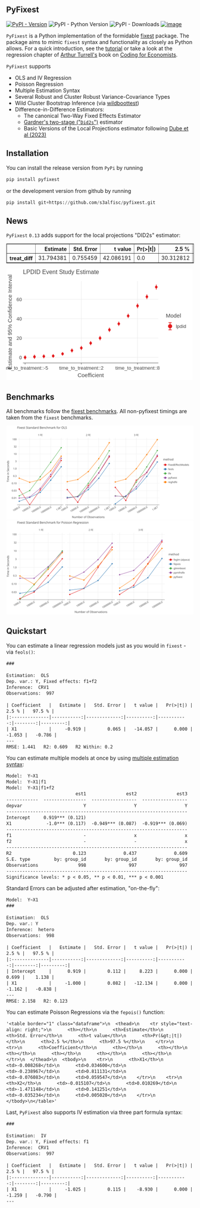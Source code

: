 ## PyFixest

[![PyPI - Version](https://img.shields.io/pypi/v/pyfixest.svg)](https://pypi.org/project/pyfixest/)
![PyPI - Python Version](https://img.shields.io/pypi/pyversions/pyfixest.svg)
![PyPI - Downloads](https://img.shields.io/pypi/dm/pyfixest)
[![image](https://codecov.io/gh/s3alfisc/pyfixest/branch/master/graph/badge.svg)](https://codecov.io/gh/s3alfisc/pyfixest)

`PyFixest` is a Python implementation of the formidable [fixest](https://github.com/lrberge/fixest) package. The package aims to mimic `fixest` syntax and functionality as closely as Python allows. For a quick introduction, see the [tutorial](https://s3alfisc.github.io/pyfixest/tutorial/) or take a look at the regression chapter of [Arthur Turrell's](https://github.com/aeturrell) book on [Coding for Economists](https://aeturrell.github.io/coding-for-economists/econmt-regression.html#imports).

`PyFixest` supports

- OLS and IV Regression
- Poisson Regression
- Multiple Estimation Syntax
- Several Robust and Cluster Robust Variance-Covariance Types
- Wild Cluster Bootstrap Inference (via [wildboottest](https://github.com/s3alfisc/wildboottest))
- Difference-in-Difference Estimators:
  - The canonical Two-Way Fixed Effects Estimator
  - [Gardner's two-stage ("`Did2s`")](https://jrgcmu.github.io/2sdd_current.pdf) estimator
  - Basic Versions of the Local Projections estimator following [Dube et al (2023)](https://www.nber.org/papers/w31184)

## Installation

You can install the release version from `PyPi` by running

```py
pip install pyfixest
```
or the development version from github by running
```py
pip install git+https://github.com/s3alfisc/pyfixest.git
```

## News

`PyFixest` `0.13` adds support for the local projections "DID2s" estimator:




<div>
<style scoped>
    .dataframe tbody tr th:only-of-type {
        vertical-align: middle;
    }

    .dataframe tbody tr th {
        vertical-align: top;
    }

    .dataframe thead th {
        text-align: right;
    }
</style>
<table border="1" class="dataframe">
  <thead>
    <tr style="text-align: right;">
      <th></th>
      <th>Estimate</th>
      <th>Std. Error</th>
      <th>t value</th>
      <th>Pr(&gt;|t|)</th>
      <th>2.5 %</th>
      <th>97.5 %</th>
      <th>N</th>
    </tr>
  </thead>
  <tbody>
    <tr>
      <th>treat_diff</th>
      <td>31.794381</td>
      <td>0.755459</td>
      <td>42.086191</td>
      <td>0.0</td>
      <td>30.312812</td>
      <td>33.27595</td>
      <td>28709.0</td>
    </tr>
  </tbody>
</table>
</div>






<svg xmlns="http://www.w3.org/2000/svg" xmlns:xlink="http://www.w3.org/1999/xlink" class="plt-container" width="500.0" height="300.0">
  <style type="text/css">
  .plt-container {
   font-family: Lucida Grande, sans-serif;
   user-select: none;
   -webkit-user-select: none;
   -moz-user-select: none;
   -ms-user-select: none;
}
text {
   text-rendering: optimizeLegibility;
}
#peQKOGG .plot-title {
   fill: #474747;
   font-family: Lucida Grande, sans-serif;
   font-size: 16.0px;
   font-weight: normal;
   font-style: normal;   
}
#peQKOGG .plot-subtitle {
   fill: #474747;
   font-family: Lucida Grande, sans-serif;
   font-size: 15.0px;
   font-weight: normal;
   font-style: normal;   
}
#peQKOGG .plot-caption {
   fill: #474747;
   font-family: Lucida Grande, sans-serif;
   font-size: 13.0px;
   font-weight: normal;
   font-style: normal;   
}
#peQKOGG .legend-title {
   fill: #474747;
   font-family: Lucida Grande, sans-serif;
   font-size: 15.0px;
   font-weight: normal;
   font-style: normal;   
}
#peQKOGG .legend-item {
   fill: #474747;
   font-family: Lucida Grande, sans-serif;
   font-size: 13.0px;
   font-weight: normal;
   font-style: normal;   
}
#peQKOGG .axis-title-x {
   fill: #474747;
   font-family: Lucida Grande, sans-serif;
   font-size: 15.0px;
   font-weight: normal;
   font-style: normal;   
}
#peQKOGG .axis-text-x {
   fill: #474747;
   font-family: Lucida Grande, sans-serif;
   font-size: 13.0px;
   font-weight: normal;
   font-style: normal;   
}
#dMP4Xhp .axis-tooltip-text-x {
   fill: #ffffff;
   font-family: Lucida Grande, sans-serif;
   font-size: 13.0px;
   font-weight: normal;
   font-style: normal;   
}
#peQKOGG .axis-title-y {
   fill: #474747;
   font-family: Lucida Grande, sans-serif;
   font-size: 15.0px;
   font-weight: normal;
   font-style: normal;   
}
#peQKOGG .axis-text-y {
   fill: #474747;
   font-family: Lucida Grande, sans-serif;
   font-size: 13.0px;
   font-weight: normal;
   font-style: normal;   
}
#dMP4Xhp .axis-tooltip-text-y {
   fill: #ffffff;
   font-family: Lucida Grande, sans-serif;
   font-size: 13.0px;
   font-weight: normal;
   font-style: normal;   
}
#peQKOGG .facet-strip-text-x {
   fill: #474747;
   font-family: Lucida Grande, sans-serif;
   font-size: 13.0px;
   font-weight: normal;
   font-style: normal;   
}
#peQKOGG .facet-strip-text-y {
   fill: #474747;
   font-family: Lucida Grande, sans-serif;
   font-size: 13.0px;
   font-weight: normal;
   font-style: normal;   
}
#dMP4Xhp .tooltip-text {
   fill: #474747;
   font-family: Lucida Grande, sans-serif;
   font-size: 13.0px;
   font-weight: normal;
   font-style: normal;   
}
#dMP4Xhp .tooltip-title {
   fill: #474747;
   font-family: Lucida Grande, sans-serif;
   font-size: 13.0px;
   font-weight: bold;
   font-style: normal;   
}
#dMP4Xhp .tooltip-label {
   fill: #474747;
   font-family: Lucida Grande, sans-serif;
   font-size: 13.0px;
   font-weight: bold;
   font-style: normal;   
}

  </style>
  <g id="peQKOGG">
    <path fill-rule="evenodd" fill="rgb(255,255,255)" fill-opacity="1.0" d="M0.0 0.0 L0.0 300.0 L500.0 300.0 L500.0 0.0 Z">
    </path>
    <g transform="translate(23.0 34.0 ) ">
      <g transform="translate(21.961210910936405 0.0 ) ">
        <line x1="156.7923229319766" y1="220.0" x2="156.7923229319766" y2="-2.842170943040401E-14" stroke="rgb(233,233,233)" stroke-opacity="1.0" stroke-width="1.0" fill="none">
        </line>
        <line x1="307.9174534688215" y1="220.0" x2="307.9174534688215" y2="-2.842170943040401E-14" stroke="rgb(233,233,233)" stroke-opacity="1.0" stroke-width="1.0" fill="none">
        </line>
      </g>
      <g transform="translate(21.961210910936405 220.0 ) ">
        <g transform="translate(5.667192395131685 0.0 ) ">
          <line stroke-width="1.0" stroke="rgb(71,71,71)" stroke-opacity="1.0" x2="0.0" y2="4.0">
          </line>
          <g transform="translate(0.0 13.5 ) ">
            <text class="axis-text-x" text-anchor="middle" dy="0.35em">
              <tspan>time_to_treatment::-5</tspan>
            </text>
          </g>
        </g>
        <g transform="translate(156.7923229319766 0.0 ) ">
          <line stroke-width="1.0" stroke="rgb(71,71,71)" stroke-opacity="1.0" x2="0.0" y2="4.0">
          </line>
          <g transform="translate(0.0 13.5 ) ">
            <text class="axis-text-x" text-anchor="middle" dy="0.35em">
              <tspan>time_to_treatment::2</tspan>
            </text>
          </g>
        </g>
        <g transform="translate(307.9174534688215 0.0 ) ">
          <line stroke-width="1.0" stroke="rgb(71,71,71)" stroke-opacity="1.0" x2="0.0" y2="4.0">
          </line>
          <g transform="translate(0.0 13.5 ) ">
            <text class="axis-text-x" text-anchor="middle" dy="0.35em">
              <tspan>time_to_treatment::8</tspan>
            </text>
          </g>
        </g>
        <line x1="0.0" y1="0.0" x2="363.95968937623485" y2="0.0" stroke-width="1.0" stroke="rgb(71,71,71)" stroke-opacity="1.0">
        </line>
      </g>
      <g transform="translate(21.961210910936405 0.0 ) ">
        <line x1="0.0" y1="205.05339139443123" x2="363.95968937623485" y2="205.05339139443123" stroke="rgb(233,233,233)" stroke-opacity="1.0" stroke-width="1.0" fill="none">
        </line>
        <line x1="0.0" y1="153.0222511621569" x2="363.95968937623485" y2="153.0222511621569" stroke="rgb(233,233,233)" stroke-opacity="1.0" stroke-width="1.0" fill="none">
        </line>
        <line x1="0.0" y1="100.99111092988254" x2="363.95968937623485" y2="100.99111092988254" stroke="rgb(233,233,233)" stroke-opacity="1.0" stroke-width="1.0" fill="none">
        </line>
        <line x1="0.0" y1="48.959970697608185" x2="363.95968937623485" y2="48.959970697608185" stroke="rgb(233,233,233)" stroke-opacity="1.0" stroke-width="1.0" fill="none">
        </line>
      </g>
      <g transform="translate(21.961210910936405 0.0 ) ">
        <g transform="translate(0.0 205.05339139443123 ) ">
          <g transform="translate(-3.0 0.0 ) ">
            <text class="axis-text-y" text-anchor="end" dy="0.35em">
              <tspan>0</tspan>
            </text>
          </g>
        </g>
        <g transform="translate(0.0 153.0222511621569 ) ">
          <g transform="translate(-3.0 0.0 ) ">
            <text class="axis-text-y" text-anchor="end" dy="0.35em">
              <tspan>20</tspan>
            </text>
          </g>
        </g>
        <g transform="translate(0.0 100.99111092988254 ) ">
          <g transform="translate(-3.0 0.0 ) ">
            <text class="axis-text-y" text-anchor="end" dy="0.35em">
              <tspan>40</tspan>
            </text>
          </g>
        </g>
        <g transform="translate(0.0 48.959970697608185 ) ">
          <g transform="translate(-3.0 0.0 ) ">
            <text class="axis-text-y" text-anchor="end" dy="0.35em">
              <tspan>60</tspan>
            </text>
          </g>
        </g>
      </g>
      <g transform="translate(21.961210910936405 0.0 ) " clip-path="url(#ctiPkEn)" clip-bounds-jfx="[rect (0.0, 0.0), (363.95968937623485, 220.0)]">
        <defs>
          <clipPath id="ctiPkEn">
            <rect x="0.0" y="0.0" width="363.95968937623485" height="220.0">
            </rect>
          </clipPath>
        </defs>
        <g>
          <g >
            <circle fill="#e41a1c" stroke="#e41a1c" stroke-opacity="0.0" stroke-width="0.0" cx="5.667192395131685" cy="205.16412910374248" r="3.3000000000000003" />
            <circle fill="#e41a1c" stroke="#e41a1c" stroke-opacity="0.0" stroke-width="0.0" cx="30.854714151272507" cy="203.3875252637302" r="3.3000000000000003" />
            <circle fill="#e41a1c" stroke="#e41a1c" stroke-opacity="0.0" stroke-width="0.0" cx="56.04223590741333" cy="202.24414877876814" r="3.3000000000000003" />
            <circle fill="#e41a1c" stroke="#e41a1c" stroke-opacity="0.0" stroke-width="0.0" cx="81.22975766355414" cy="201.25863045471667" r="3.3000000000000003" />
            <circle fill="#e41a1c" stroke="#e41a1c" stroke-opacity="0.0" stroke-width="0.0" cx="106.41727941969496" cy="195.58332470893762" r="3.3000000000000003" />
            <circle fill="#e41a1c" stroke="#e41a1c" stroke-opacity="0.0" stroke-width="0.0" cx="131.6048011758358" cy="186.54987013569072" r="3.3000000000000003" />
            <circle fill="#e41a1c" stroke="#e41a1c" stroke-opacity="0.0" stroke-width="0.0" cx="156.7923229319766" cy="179.6887028637255" r="3.3000000000000003" />
            <circle fill="#e41a1c" stroke="#e41a1c" stroke-opacity="0.0" stroke-width="0.0" cx="181.97984468811742" cy="166.85391037734996" r="3.3000000000000003" />
            <circle fill="#e41a1c" stroke="#e41a1c" stroke-opacity="0.0" stroke-width="0.0" cx="207.16736644425825" cy="153.3382809069135" r="3.3000000000000003" />
            <circle fill="#e41a1c" stroke="#e41a1c" stroke-opacity="0.0" stroke-width="0.0" cx="232.35488820039907" cy="130.90803021258316" r="3.3000000000000003" />
            <circle fill="#e41a1c" stroke="#e41a1c" stroke-opacity="0.0" stroke-width="0.0" cx="257.5424099565399" cy="114.74188814271155" r="3.3000000000000003" />
            <circle fill="#e41a1c" stroke="#e41a1c" stroke-opacity="0.0" stroke-width="0.0" cx="282.7299317126807" cy="93.51143580325065" r="3.3000000000000003" />
            <circle fill="#e41a1c" stroke="#e41a1c" stroke-opacity="0.0" stroke-width="0.0" cx="307.9174534688215" cy="66.61911430320365" r="3.3000000000000003" />
            <circle fill="#e41a1c" stroke="#e41a1c" stroke-opacity="0.0" stroke-width="0.0" cx="333.10497522496235" cy="42.10699515906421" r="3.3000000000000003" />
            <circle fill="#e41a1c" stroke="#e41a1c" stroke-opacity="0.0" stroke-width="0.0" cx="358.29249698110317" cy="16.087129215735388" r="3.3000000000000003" />
          </g>
        </g>
      </g>
      <g transform="translate(21.961210910936405 0.0 ) " clip-path="url(#c0yluou)" clip-bounds-jfx="[rect (0.0, 0.0), (363.95968937623485, 220.0)]">
        <defs>
          <clipPath id="c0yluou">
            <rect x="0.0" y="0.0" width="363.95968937623485" height="220.0">
            </rect>
          </clipPath>
        </defs>
        <g>
          <line x1="5.037504351228164" y1="210.0" x2="6.296880439035205" y2="210.0" stroke="rgb(228,26,28)" stroke-opacity="1.0" fill="rgb(17,142,216)" fill-opacity="1.0" stroke-width="1.6500000000000001">
          </line>
          <line x1="5.037504351228164" y1="200.32825820748496" x2="6.296880439035205" y2="200.32825820748496" stroke="rgb(228,26,28)" stroke-opacity="1.0" fill="rgb(17,142,216)" fill-opacity="1.0" stroke-width="1.6500000000000001">
          </line>
          <line x1="5.667192395131685" y1="210.0" x2="5.667192395131685" y2="200.32825820748496" stroke="rgb(228,26,28)" stroke-opacity="1.0" fill="rgb(17,142,216)" fill-opacity="1.0" stroke-width="1.6500000000000001">
          </line>
        </g>
        <g>
          <line x1="30.225026107368986" y1="208.2771605939079" x2="31.484402195176024" y2="208.2771605939079" stroke="rgb(228,26,28)" stroke-opacity="1.0" fill="rgb(17,142,216)" fill-opacity="1.0" stroke-width="1.6500000000000001">
          </line>
          <line x1="30.225026107368986" y1="198.4978899335525" x2="31.484402195176024" y2="198.4978899335525" stroke="rgb(228,26,28)" stroke-opacity="1.0" fill="rgb(17,142,216)" fill-opacity="1.0" stroke-width="1.6500000000000001">
          </line>
          <line x1="30.854714151272507" y1="208.2771605939079" x2="30.854714151272507" y2="198.4978899335525" stroke="rgb(228,26,28)" stroke-opacity="1.0" fill="rgb(17,142,216)" fill-opacity="1.0" stroke-width="1.6500000000000001">
          </line>
        </g>
        <g>
          <line x1="55.41254786350981" y1="206.81688528960768" x2="56.67192395131685" y2="206.81688528960768" stroke="rgb(228,26,28)" stroke-opacity="1.0" fill="rgb(17,142,216)" fill-opacity="1.0" stroke-width="1.6500000000000001">
          </line>
          <line x1="55.41254786350981" y1="197.6714122679286" x2="56.67192395131685" y2="197.6714122679286" stroke="rgb(228,26,28)" stroke-opacity="1.0" fill="rgb(17,142,216)" fill-opacity="1.0" stroke-width="1.6500000000000001">
          </line>
          <line x1="56.04223590741333" y1="206.81688528960768" x2="56.04223590741333" y2="197.6714122679286" stroke="rgb(228,26,28)" stroke-opacity="1.0" fill="rgb(17,142,216)" fill-opacity="1.0" stroke-width="1.6500000000000001">
          </line>
        </g>
        <g>
          <line x1="80.60006961965063" y1="205.47303028859116" x2="81.85944570745767" y2="205.47303028859116" stroke="rgb(228,26,28)" stroke-opacity="1.0" fill="rgb(17,142,216)" fill-opacity="1.0" stroke-width="1.6500000000000001">
          </line>
          <line x1="80.60006961965063" y1="197.0442306208422" x2="81.85944570745767" y2="197.0442306208422" stroke="rgb(228,26,28)" stroke-opacity="1.0" fill="rgb(17,142,216)" fill-opacity="1.0" stroke-width="1.6500000000000001">
          </line>
          <line x1="81.22975766355414" y1="205.47303028859116" x2="81.22975766355414" y2="197.0442306208422" stroke="rgb(228,26,28)" stroke-opacity="1.0" fill="rgb(17,142,216)" fill-opacity="1.0" stroke-width="1.6500000000000001">
          </line>
        </g>
        <g>
          <line x1="105.78759137579145" y1="199.63686988856244" x2="107.04696746359849" y2="199.63686988856244" stroke="rgb(228,26,28)" stroke-opacity="1.0" fill="rgb(17,142,216)" fill-opacity="1.0" stroke-width="1.6500000000000001">
          </line>
          <line x1="105.78759137579145" y1="191.5297795293128" x2="107.04696746359849" y2="191.5297795293128" stroke="rgb(228,26,28)" stroke-opacity="1.0" fill="rgb(17,142,216)" fill-opacity="1.0" stroke-width="1.6500000000000001">
          </line>
          <line x1="106.41727941969496" y1="199.63686988856244" x2="106.41727941969496" y2="191.5297795293128" stroke="rgb(228,26,28)" stroke-opacity="1.0" fill="rgb(17,142,216)" fill-opacity="1.0" stroke-width="1.6500000000000001">
          </line>
        </g>
        <g>
          <line x1="130.97511313193226" y1="191.1869928829804" x2="132.2344892197393" y2="191.1869928829804" stroke="rgb(228,26,28)" stroke-opacity="1.0" fill="rgb(17,142,216)" fill-opacity="1.0" stroke-width="1.6500000000000001">
          </line>
          <line x1="130.97511313193226" y1="181.91274738840104" x2="132.2344892197393" y2="181.91274738840104" stroke="rgb(228,26,28)" stroke-opacity="1.0" fill="rgb(17,142,216)" fill-opacity="1.0" stroke-width="1.6500000000000001">
          </line>
          <line x1="131.6048011758358" y1="191.1869928829804" x2="131.6048011758358" y2="181.91274738840104" stroke="rgb(228,26,28)" stroke-opacity="1.0" fill="rgb(17,142,216)" fill-opacity="1.0" stroke-width="1.6500000000000001">
          </line>
        </g>
        <g>
          <line x1="156.1626348880731" y1="184.5707774624443" x2="157.4220109758801" y2="184.5707774624443" stroke="rgb(228,26,28)" stroke-opacity="1.0" fill="rgb(17,142,216)" fill-opacity="1.0" stroke-width="1.6500000000000001">
          </line>
          <line x1="156.1626348880731" y1="174.80662826500665" x2="157.4220109758801" y2="174.80662826500665" stroke="rgb(228,26,28)" stroke-opacity="1.0" fill="rgb(17,142,216)" fill-opacity="1.0" stroke-width="1.6500000000000001">
          </line>
          <line x1="156.7923229319766" y1="184.5707774624443" x2="156.7923229319766" y2="174.80662826500665" stroke="rgb(228,26,28)" stroke-opacity="1.0" fill="rgb(17,142,216)" fill-opacity="1.0" stroke-width="1.6500000000000001">
          </line>
        </g>
        <g>
          <line x1="181.3501566442139" y1="171.7999898785958" x2="182.60953273202094" y2="171.7999898785958" stroke="rgb(228,26,28)" stroke-opacity="1.0" fill="rgb(17,142,216)" fill-opacity="1.0" stroke-width="1.6500000000000001">
          </line>
          <line x1="181.3501566442139" y1="161.90783087610416" x2="182.60953273202094" y2="161.90783087610416" stroke="rgb(228,26,28)" stroke-opacity="1.0" fill="rgb(17,142,216)" fill-opacity="1.0" stroke-width="1.6500000000000001">
          </line>
          <line x1="181.97984468811742" y1="171.7999898785958" x2="181.97984468811742" y2="161.90783087610416" stroke="rgb(228,26,28)" stroke-opacity="1.0" fill="rgb(17,142,216)" fill-opacity="1.0" stroke-width="1.6500000000000001">
          </line>
        </g>
        <g>
          <line x1="206.5376784003547" y1="158.50439591461702" x2="207.7970544881618" y2="158.50439591461702" stroke="rgb(228,26,28)" stroke-opacity="1.0" fill="rgb(17,142,216)" fill-opacity="1.0" stroke-width="1.6500000000000001">
          </line>
          <line x1="206.5376784003547" y1="148.17216589920997" x2="207.7970544881618" y2="148.17216589920997" stroke="rgb(228,26,28)" stroke-opacity="1.0" fill="rgb(17,142,216)" fill-opacity="1.0" stroke-width="1.6500000000000001">
          </line>
          <line x1="207.16736644425825" y1="158.50439591461702" x2="207.16736644425825" y2="148.17216589920997" stroke="rgb(228,26,28)" stroke-opacity="1.0" fill="rgb(17,142,216)" fill-opacity="1.0" stroke-width="1.6500000000000001">
          </line>
        </g>
        <g>
          <line x1="231.72520015649553" y1="136.08029080040563" x2="232.9845762443026" y2="136.08029080040563" stroke="rgb(228,26,28)" stroke-opacity="1.0" fill="rgb(17,142,216)" fill-opacity="1.0" stroke-width="1.6500000000000001">
          </line>
          <line x1="231.72520015649553" y1="125.7357696247607" x2="232.9845762443026" y2="125.7357696247607" stroke="rgb(228,26,28)" stroke-opacity="1.0" fill="rgb(17,142,216)" fill-opacity="1.0" stroke-width="1.6500000000000001">
          </line>
          <line x1="232.35488820039907" y1="136.08029080040563" x2="232.35488820039907" y2="125.7357696247607" stroke="rgb(228,26,28)" stroke-opacity="1.0" fill="rgb(17,142,216)" fill-opacity="1.0" stroke-width="1.6500000000000001">
          </line>
        </g>
        <g>
          <line x1="256.91272191263636" y1="119.94976528431263" x2="258.17209800044344" y2="119.94976528431263" stroke="rgb(228,26,28)" stroke-opacity="1.0" fill="rgb(17,142,216)" fill-opacity="1.0" stroke-width="1.6500000000000001">
          </line>
          <line x1="256.91272191263636" y1="109.53401100111044" x2="258.17209800044344" y2="109.53401100111044" stroke="rgb(228,26,28)" stroke-opacity="1.0" fill="rgb(17,142,216)" fill-opacity="1.0" stroke-width="1.6500000000000001">
          </line>
          <line x1="257.5424099565399" y1="119.94976528431263" x2="257.5424099565399" y2="109.53401100111044" stroke="rgb(228,26,28)" stroke-opacity="1.0" fill="rgb(17,142,216)" fill-opacity="1.0" stroke-width="1.6500000000000001">
          </line>
        </g>
        <g>
          <line x1="282.1002436687772" y1="98.78587008078298" x2="283.35961975658427" y2="98.78587008078298" stroke="rgb(228,26,28)" stroke-opacity="1.0" fill="rgb(17,142,216)" fill-opacity="1.0" stroke-width="1.6500000000000001">
          </line>
          <line x1="282.1002436687772" y1="88.23700152571831" x2="283.35961975658427" y2="88.23700152571831" stroke="rgb(228,26,28)" stroke-opacity="1.0" fill="rgb(17,142,216)" fill-opacity="1.0" stroke-width="1.6500000000000001">
          </line>
          <line x1="282.7299317126807" y1="98.78587008078298" x2="282.7299317126807" y2="88.23700152571831" stroke="rgb(228,26,28)" stroke-opacity="1.0" fill="rgb(17,142,216)" fill-opacity="1.0" stroke-width="1.6500000000000001">
          </line>
        </g>
        <g>
          <line x1="307.287765424918" y1="72.19857010725542" x2="308.5471415127251" y2="72.19857010725542" stroke="rgb(228,26,28)" stroke-opacity="1.0" fill="rgb(17,142,216)" fill-opacity="1.0" stroke-width="1.6500000000000001">
          </line>
          <line x1="307.287765424918" y1="61.03965849915187" x2="308.5471415127251" y2="61.03965849915187" stroke="rgb(228,26,28)" stroke-opacity="1.0" fill="rgb(17,142,216)" fill-opacity="1.0" stroke-width="1.6500000000000001">
          </line>
          <line x1="307.9174534688215" y1="72.19857010725542" x2="307.9174534688215" y2="61.03965849915187" stroke="rgb(228,26,28)" stroke-opacity="1.0" fill="rgb(17,142,216)" fill-opacity="1.0" stroke-width="1.6500000000000001">
          </line>
        </g>
        <g>
          <line x1="332.47528718105883" y1="47.75694694252479" x2="333.73466326886586" y2="47.75694694252479" stroke="rgb(228,26,28)" stroke-opacity="1.0" fill="rgb(17,142,216)" fill-opacity="1.0" stroke-width="1.6500000000000001">
          </line>
          <line x1="332.47528718105883" y1="36.457043375603604" x2="333.73466326886586" y2="36.457043375603604" stroke="rgb(228,26,28)" stroke-opacity="1.0" fill="rgb(17,142,216)" fill-opacity="1.0" stroke-width="1.6500000000000001">
          </line>
          <line x1="333.10497522496235" y1="47.75694694252479" x2="333.10497522496235" y2="36.457043375603604" stroke="rgb(228,26,28)" stroke-opacity="1.0" fill="rgb(17,142,216)" fill-opacity="1.0" stroke-width="1.6500000000000001">
          </line>
        </g>
        <g>
          <line x1="357.66280893719966" y1="22.174258431470804" x2="358.9221850250067" y2="22.174258431470804" stroke="rgb(228,26,28)" stroke-opacity="1.0" fill="rgb(17,142,216)" fill-opacity="1.0" stroke-width="1.6500000000000001">
          </line>
          <line x1="357.66280893719966" y1="9.999999999999972" x2="358.9221850250067" y2="9.999999999999972" stroke="rgb(228,26,28)" stroke-opacity="1.0" fill="rgb(17,142,216)" fill-opacity="1.0" stroke-width="1.6500000000000001">
          </line>
          <line x1="358.29249698110317" y1="22.174258431470804" x2="358.29249698110317" y2="9.999999999999972" stroke="rgb(228,26,28)" stroke-opacity="1.0" fill="rgb(17,142,216)" fill-opacity="1.0" stroke-width="1.6500000000000001">
          </line>
        </g>
      </g>
    </g>
    <g transform="translate(44.9612109109364 15.2 ) ">
      <text class="plot-title" y="0.0">
        <tspan>LPDID Event Study Estimate</tspan>
      </text>
    </g>
    <g transform="translate(14.5 144.0 ) rotate(-90.0 ) ">
      <text class="axis-title-y" y="0.0" text-anchor="middle">
        <tspan>Estimate and 95% Confidence Interval</tspan>
      </text>
    </g>
    <g transform="translate(226.9410555990538 291.5 ) ">
      <text class="axis-title-x" y="0.0" text-anchor="middle">
        <tspan>Coefficient</tspan>
      </text>
    </g>
    <g transform="translate(418.92090028717126 111.25 ) ">
      <rect x="5.0" y="5.0" height="55.5" width="71.07909971282872" stroke="rgb(71,71,71)" stroke-opacity="1.0" stroke-width="0.0" fill="rgb(255,255,255)" fill-opacity="1.0">
      </rect>
      <g transform="translate(10.0 10.0 ) ">
        <g transform="translate(0.0 10.5 ) ">
          <text class="legend-title" y="0.0">
            <tspan>Model</tspan>
          </text>
        </g>
        <g transform="translate(0.0 22.5 ) ">
          <g transform="">
            <g>
              <rect x="0.0" y="0.0" height="23.0" width="23.0" stroke-width="0.0" fill="rgb(255,255,255)" fill-opacity="1.0">
              </rect>
              <g transform="translate(1.0 1.0 ) ">
                <g>
                  <g >
                    <circle fill="#e41a1c" stroke="#e41a1c" stroke-opacity="0.0" stroke-width="0.0" cx="10.5" cy="10.5" r="5.5" />
                  </g>
                </g>
                <g>
                  <line x1="6.146249999999999" y1="0.8250000000000001" x2="14.853750000000002" y2="0.8250000000000001" stroke="rgb(228,26,28)" stroke-opacity="1.0" fill="rgb(255,255,255)" fill-opacity="1.0" stroke-width="1.6500000000000001">
                  </line>
                  <line x1="6.146249999999999" y1="20.175" x2="14.853750000000002" y2="20.175" stroke="rgb(228,26,28)" stroke-opacity="1.0" fill="rgb(255,255,255)" fill-opacity="1.0" stroke-width="1.6500000000000001">
                  </line>
                  <line x1="10.5" y1="0.8250000000000001" x2="10.5" y2="20.175" stroke="rgb(228,26,28)" stroke-opacity="1.0" fill="rgb(255,255,255)" fill-opacity="1.0" stroke-width="1.6500000000000001">
                  </line>
                </g>
              </g>
              <rect x="0.0" y="0.0" height="23.0" width="23.0" stroke="rgb(255,255,255)" stroke-opacity="1.0" stroke-width="1.0" fill-opacity="0.0">
              </rect>
            </g>
            <g transform="translate(26.9903027277341 16.05 ) ">
              <text class="legend-item" y="0.0">
                <tspan>lpdid</tspan>
              </text>
            </g>
          </g>
        </g>
      </g>
    </g>
    <path fill="rgb(0,0,0)" fill-opacity="0.0" stroke="rgb(71,71,71)" stroke-opacity="1.0" stroke-width="0.0" d="M0.0 0.0 L0.0 300.0 L500.0 300.0 L500.0 0.0 Z">
    </path>
  </g>
  <g id="dMP4Xhp">
  </g>
</svg>



## Benchmarks

All benchmarks follow the [fixest benchmarks](https://github.com/lrberge/fixest/tree/master/_BENCHMARK). All non-pyfixest timings are taken from the `fixest` benchmarks.

![](./benchmarks/lets-plot-images/benchmarks_ols.svg)
![](./benchmarks/lets-plot-images/benchmarks_poisson.svg)

## Quickstart

You can estimate a linear regression models just as you would in `fixest` - via `feols()`:

    ###
    
    Estimation:  OLS
    Dep. var.: Y, Fixed effects: f1+f2
    Inference:  CRV1
    Observations:  997
    
    | Coefficient   |   Estimate |   Std. Error |   t value |   Pr(>|t|) |   2.5 % |   97.5 % |
    |:--------------|-----------:|-------------:|----------:|-----------:|--------:|---------:|
    | X1            |     -0.919 |        0.065 |   -14.057 |      0.000 |  -1.053 |   -0.786 |
    ---
    RMSE: 1.441   R2: 0.609   R2 Within: 0.2
    

You can estimate multiple models at once by using [multiple estimation syntax](https://aeturrell.github.io/coding-for-economists/econmt-regression.html#multiple-regression-models):

    Model:  Y~X1
    Model:  Y~X1|f1
    Model:  Y~X1|f1+f2
                              est1               est2               est3
    ------------  ----------------  -----------------  -----------------
    depvar                       Y                  Y                  Y
    --------------------------------------------------------------------
    Intercept     0.919*** (0.121)
    X1             -1.0*** (0.117)  -0.949*** (0.087)  -0.919*** (0.069)
    --------------------------------------------------------------------
    f1                           -                  x                  x
    f2                           -                  -                  x
    --------------------------------------------------------------------
    R2                       0.123              0.437              0.609
    S.E. type         by: group_id       by: group_id       by: group_id
    Observations               998                997                997
    --------------------------------------------------------------------
    Significance levels: * p < 0.05, ** p < 0.01, *** p < 0.001
    

Standard Errors can be adjusted after estimation, "on-the-fly":

    Model:  Y~X1
    ###
    
    Estimation:  OLS
    Dep. var.: Y
    Inference:  hetero
    Observations:  998
    
    | Coefficient   |   Estimate |   Std. Error |   t value |   Pr(>|t|) |   2.5 % |   97.5 % |
    |:--------------|-----------:|-------------:|----------:|-----------:|--------:|---------:|
    | Intercept     |      0.919 |        0.112 |     8.223 |      0.000 |   0.699 |    1.138 |
    | X1            |     -1.000 |        0.082 |   -12.134 |      0.000 |  -1.162 |   -0.838 |
    ---
    RMSE: 2.158   R2: 0.123
    

You can estimate Poisson Regressions via the `fepois()` function:




    '<table border="1" class="dataframe">\n  <thead>\n    <tr style="text-align: right;">\n      <th></th>\n      <th>Estimate</th>\n      <th>Std. Error</th>\n      <th>t value</th>\n      <th>Pr(&gt;|t|)</th>\n      <th>2.5 %</th>\n      <th>97.5 %</th>\n    </tr>\n    <tr>\n      <th>Coefficient</th>\n      <th></th>\n      <th></th>\n      <th></th>\n      <th></th>\n      <th></th>\n      <th></th>\n    </tr>\n  </thead>\n  <tbody>\n    <tr>\n      <th>X1</th>\n      <td>-0.008268</td>\n      <td>0.034600</td>\n      <td>-0.238967</td>\n      <td>0.811131</td>\n      <td>-0.076083</td>\n      <td>0.059547</td>\n    </tr>\n    <tr>\n      <th>X2</th>\n      <td>-0.015107</td>\n      <td>0.010269</td>\n      <td>-1.471148</td>\n      <td>0.141251</td>\n      <td>-0.035234</td>\n      <td>0.005020</td>\n    </tr>\n  </tbody>\n</table>'



Last, `PyFixest` also supports IV estimation via three part formula syntax:

    ###
    
    Estimation:  IV
    Dep. var.: Y, Fixed effects: f1
    Inference:  CRV1
    Observations:  997
    
    | Coefficient   |   Estimate |   Std. Error |   t value |   Pr(>|t|) |   2.5 % |   97.5 % |
    |:--------------|-----------:|-------------:|----------:|-----------:|--------:|---------:|
    | X1            |     -1.025 |        0.115 |    -8.930 |      0.000 |  -1.259 |   -0.790 |
    ---
    
